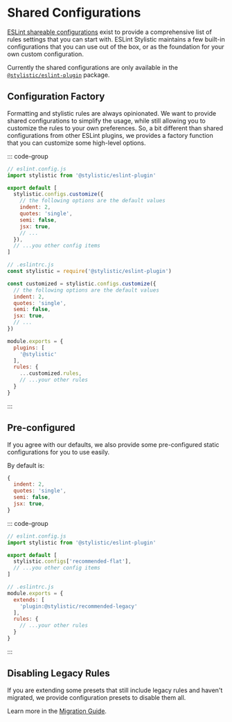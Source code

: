 # Shared Configurations

[ESLint shareable configurations](https://eslint.org/docs/latest/extend/shareable-configs) exist to provide a comprehensive list of rules settings that you can start with. ESLint Stylistic maintains a few built-in configurations that you can use out of the box, or as the foundation for your own custom configuration.

Currently the shared configurations are only available in the [`@stylistic/eslint-plugin`](/packages/default) package.

## Configuration Factory

Formatting and stylistic rules are always opinionated. We want to provide shared configurations to simplify the usage, while still allowing you to customize the rules to your own preferences. So, a bit different than shared configurations from other ESLint plugins, we provides a factory function that you can customize some high-level options.

::: code-group

```js [Flat Config]
// eslint.config.js
import stylistic from '@stylistic/eslint-plugin'

export default [
  stylistic.configs.customize({
    // the following options are the default values
    indent: 2,
    quotes: 'single',
    semi: false,
    jsx: true,
    // ...
  }),
  // ...you other config items
]
```

```js [Legacy Config]
// .eslintrc.js
const stylistic = require('@stylistic/eslint-plugin')

const customized = stylistic.configs.customize({
  // the following options are the default values
  indent: 2,
  quotes: 'single',
  semi: false,
  jsx: true,
  // ...
})

module.exports = {
  plugins: [
    '@stylistic'
  ],
  rules: {
    ...customized.rules,
    // ...your other rules
  }
}
```

:::

## Pre-configured

If you agree with our defaults, we also provide some pre-configured static configurations for you to use easily.

By default is:

```js
{
  indent: 2,
  quotes: 'single',
  semi: false,
  jsx: true,
}
```

::: code-group

```js [Flat Config]
// eslint.config.js
import stylistic from '@stylistic/eslint-plugin'

export default [
  stylistic.configs['recommended-flat'],
  // ...you other config items
]
```

```js [Legacy Config]
// .eslintrc.js
module.exports = {
  extends: [
    'plugin:@stylistic/recommended-legacy'
  ],
  rules: {
    // ...your other rules
  }
}
```

:::

## Disabling Legacy Rules

If you are extending some presets that still include legacy rules and haven't migrated, we provide configuration presets to disable them all.

Learn more in the [Migration Guide](/guide/migration#disable-legacy-rules).
